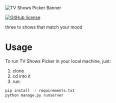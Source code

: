 ![TV Shows Picker Banner](https://i.ibb.co/QbMdHt9/TV-Shows-Picker.png)

[![GitHub license](https://img.shields.io/github/license/guitrentini96/tv-shows-picker)](https://github.com/guitrentini96/tv-shows-picker/blob/main/LICENSE)

three tv shows that match your mood

# Usage

To run TV Shows Picker in your local machine, just:

1. clone
1. cd into it
1. run:

```bash
pip install -r requirements.txt
python manage.py runserver
```
